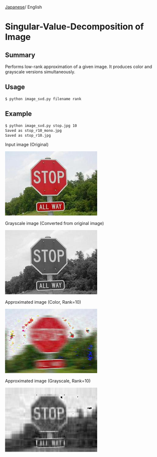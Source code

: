 [Japanese](README_ja.md)/ English

# Singular-Value-Decomposition of Image

## Summary

Performs low-rank approximation of a given image. It produces color and grayscale versions simultaneously.

## Usage

```
$ python image_svd.py filename rank
```

## Example

```
$ python image_svd.py stop.jpg 10
Saved as stop_r10_mono.jpg
Saved as stop_r10.jpg
```

Input image (Original)

![stop.jpg](stop.jpg)

Grayscale image (Converted from original image)

![stop.jpg](stop_mono.jpg)

Approximated image (Color, Rank=10)

![stop_r10.jpg](stop_r10.jpg)

Approximated image (Grayscale, Rank=10)

![stop_r10_mono.jpg](stop_r10_mono.jpg)

